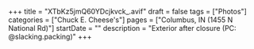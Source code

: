 +++
title = "XTbKz5jmQ60YDcjkvck_.avif"
draft = false
tags = ["Photos"]
categories = ["Chuck E. Cheese's"]
pages = ["Columbus, IN (1455 N National Rd)"]
startDate = ""
description = "Exterior after closure (PC: @slacking.packing)"
+++
